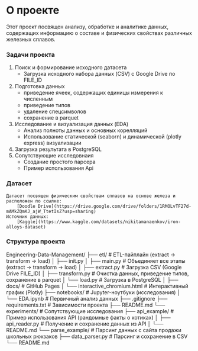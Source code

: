 # О проекте
Этот проект посвящен анализу, обработке и аналитике данных, содержащих информацию о составе и физических свойствах различных железных сплавов.
### Задачи проекта
1. Поиск и формирование исходного датасета
    - Загрузка исходного набора данных (CSV) с Google Drive по FILE_ID
3. Подготовка данных
    - приведение ячеек, содержащих единицы измерения к численным
    - приведение типов
    - удаление спецсимволов
    - сохранение в parquet
4. Исследование и визуализация данных (EDA)
    - Анализ полноты данных и основных корелляций
    - Использование статической (seaborn) и динамической (plotly express) визуализации
5. Загрузка результата в PostgreSQL
6. Сопутствующие исследовнаия
    - Создание простого парсера
    - Пример использования Api
### Датасет
    Датасет посвящен физическим свойствам сплавов на основе железа и расположен по ссылке:
        [Doodle Drive](https://drive.google.com/drive/folders/1RMOLvTF27d-mAMkZQmKJ_ajW_TtetIsZ?usp=sharing)
    Источник данных:
        [Kaggle](https://www.kaggle.com/datasets/nikitamanaenkov/iron-alloys-dataset)
### Структура проекта
Engineering-Data-Management/
├── etl/                                # ETL-пайплайн (extract → transform → load)
│   ├── init.py
│   ├── main.py                         # Объединяет все этапы (extract -> transform -> load)
│   ├── extract.py                      # Загрузка CSV (Google Drive FILE_ID)
│   ├── transform.py                    # Очистка данных, приведение типов, сохранение в parquet
│   └── load.py                         # Загрузка в PostgreSQL
│
├── docs/                               # GitHub Pages
│   └── interactive_chromium.html       # Интерактивный график (Plotly)
├── notebooks/                          # Jupyter-ноутбуки (исследования)
│   └── EDA.ipynb                       # Первичный анализ данных
├── .gitignore
├── requirements.txt                    # Зависимости проекта
├── README.md
└── experiments/                        # Сопутствующие исследования
    ├── api_example/                    # Пример использования API (рандомные факты о котиках)
    │   ├── api_reader.py               # Получение и сохранение данных из API
    │   └── README.md
    └── parse_example/                  # Парсинг данных с сайта продажи школьных рюкзаков
        ├── data_parser.py              # Парсинг и сохранение в CSV
        └── README.md
